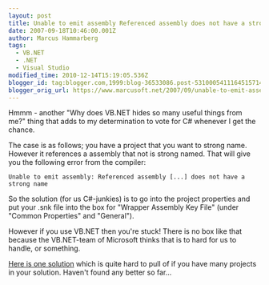 ```yaml
---
layout: post
title: Unable to emit assembly Referenced assembly does not have a strong name
date: 2007-09-18T10:46:00.001Z
author: Marcus Hammarberg
tags:
  - VB.NET
  - .NET
  - Visual Studio
modified_time: 2010-12-14T15:19:05.536Z
blogger_id: tag:blogger.com,1999:blog-36533086.post-5310005411164515714
blogger_orig_url: https://www.marcusoft.net/2007/09/unable-to-emit-assembly-referenced.html
---
```


Hmmm - another "Why does VB.NET hides so many useful things from me?" thing that adds to my determination to vote for C# whenever I get the chance.

The case is as follows; you have a project that you want to strong name. However it references a assembly that not is strong named. That will give you the following error from the compiler:

`Unable to emit assembly: Referenced assembly [...] does not have a strong name`

So the solution (for us C#-junkies) is to go into the project properties and put your .snk file into the box for "Wrapper Assembly Key File" (under "Common Properties" and "General").

However if you use VB.NET then you're stuck! There is no box like that because the VB.NET-team of Microsoft thinks that is to hard for us to handle, or something.

[Here is one solution](http://www.novicksoftware.com/TipsAndTricks/tip-vb-net-tlimp-strong-name.htm) which is quite hard to pull of if you have many projects in your solution. Haven't found any better so far...
